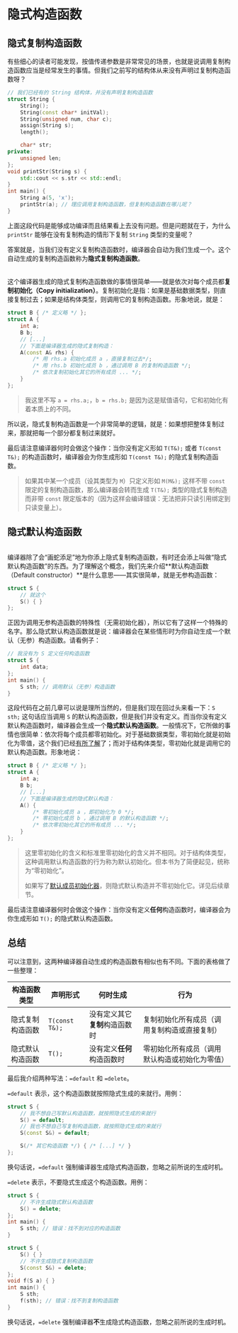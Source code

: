 # 隐式构造函数

## 隐式复制构造函数

有些细心的读者可能发现，按值传递参数是非常常见的场景，也就是说调用复制构造函数应当是经常发生的事情。但我们之前写的结构体从来没有声明过复制构造函数呀？
```cpp
// 我们已经有的 String 结构体，并没有声明复制构造函数
struct String {
    String();
    String(const char* initVal);
    String(unsigned num, char c);
    assign(String s);
    length();

    char* str;
private:
    unsigned len;
};
void printStr(String s) {
    std::cout << s.str << std::endl;
}
int main() {
    String a(5, 'x');
    printStr(a); // 理应调用复制构造函数，但复制构造函数在哪儿呢？
}
```

上面这段代码是能够成功编译而且结果看上去没有问题。但是问题就在于，为什么 `printStr` 能够在没有复制构造的情形下复制 `String` 类型的变量呢？

答案就是，当我们没有定义复制构造函数时，编译器会自动为我们生成一个。这个自动生成的复制构造函数称为**隐式复制构造函数**。

<h6 id="idx_复制初始化"></h6>

这个编译器生成的隐式复制构造函数做的事情很简单——就是依次对每个成员都**复制初始化（Copy initialization）**。复制初始化是指：如果是基础数据类型，则直接复制过去；如果是结构体类型，则调用它的复制构造函数。形象地说，就是：
```cpp
struct B { /* 定义略 */ };
struct A {
    int a;
    B b;
    // [...]
    // 下面是编译器生成的隐式复制构造：
    A(const A& rhs) {
        /* 用 rhs.a 初始化成员 a ，直接复制过去*/;
        /* 用 rhs.b 初始化成员 b ，通过调用 B 的复制构造函数 */;
        /* 依次复制初始化其它的所有成员 ... */;
    }
};
```

> 我这里不写 `a = rhs.a;`，`b = rhs.b;` 是因为这是赋值语句，它和初始化有着本质上的不同。

所以说，隐式复制构造函数是一个非常简单的逻辑，就是：如果想把整体复制过来，那就把每一个部分都复制过来就好。

最后请注意编译器何时会做这个操作：当你没有定义形如 `T(T&);` 或者 `T(const T&);` 的构造函数时，编译器会为你生成形如 `T(const T&);` 的隐式复制构造函数。

> 如果其中某一个成员（设其类型为 `M`）只定义形如 `M(M&);` 这样不带 `const` 限定的复制构造函数，那么编译器会转而生成 `T(T&);` 类型的隐式复制构造而非带 `const` 限定版本的（因为这样会编译错误：无法把非只读引用绑定到只读变量上）。

## 隐式默认构造函数

<h6 id="idx_默认构造函数"></h6>

编译器除了会“画蛇添足”地为你添上隐式复制构造函数，有时还会添上叫做“隐式默认构造函数”的东西。为了理解这个概念，我们先来介绍**默认构造函数（Default constructor）**是什么意思——其实很简单，就是无参构造函数：
```cpp
struct S {
    // 就这个
    S() { }
};
```
正因为调用无参构造函数的特殊性（无需初始化器），所以它有了这样一个特殊的名字。那么隐式默认构造函数就是说：编译器会在某些情形时为你自动生成一个默认（无参）构造函数。请看例子：
```cpp
// 我没有为 S 定义任何构造函数
struct S {
    int data;
};
int main() {
    S sth; // 调用默认（无参）构造函数
}
```
这段代码在之前几章可以说是理所当然的，但是我们现在回过头来看一下：`S sth;` 这句话应当调用 `S` 的默认构造函数，但是我们并没有定义。而当你没有定义默认构造函数时，编译器会生成一个**隐式默认构造函数**。一般情况下，它所做的事情也很简单：依次将每个成员都零初始化。对于基础数据类型，零初始化就是初始化为零值，这个我们已经[有所了解](ch04/array/array_init#idx_零初始化)了；而对于结构体类型，零初始化就是调用它的默认构造函数。形象地说：
```cpp
struct B { /* 定义略 */ };
struct A {
    int a;
    B b;
    // [...]
    // 下面是编译器生成的隐式默认构造：
    A() {
        /* 零初始化成员 a ，即初始化为 0 */;
        /* 零初始化成员 b ，通过调用 B 的默认构造函数 */;
        /* 依次零初始化其它的所有成员 ... */;
    }
};
```

> 这里零初始化的含义和标准里零初始化的含义并不相同。对于结构体类型，这种调用默认构造函数的行为称为默认初始化。但本书为了简便起见，统称为“零初始化”。
> 
> 如果写了[默认成员初始化器](ch06/assignment_vs_construct.md#默认成员初始化器)，则隐式默认构造并不零初始化它。详见后续章节。

最后请注意编译器何时会做这个操作：当你没有定义**任何**构造函数时，编译器会为你生成形如 `T();` 的隐式默认构造函数。

## 总结

可以注意到，这两种编译器自动生成的构造函数有相似也有不同。下面的表格做了一些整理：

| 构造函数类型     | 声明形式       | 何时生成                       | 行为                                           |
| ---------------- | -------------- | ------------------------------ | ---------------------------------------------- |
| 隐式复制构造函数 | `T(const T&);` | 没有定义其它**复制**构造函数时 | 复制初始化所有成员（调用复制构造或直接复制）   |
| 隐式默认构造函数 | `T();`         | 没有定义**任何**构造函数时     | 零初始化所有成员（调用默认构造或初始化为零值） |

最后我介绍两种写法：`=default` 和 `=delete`。

`=default` 表示，这个构造函数就按照隐式生成的来就行。用例：
```cpp
struct S {
    // 我不想自己写默认构造函数，就按照隐式生成的来就行
    S() = default;
    // 我也不想自己写复制构造函数，就按照隐式生成的来就行
    S(const S&) = default;

    S(/* 其它构造函数 */) { /* [...] */ }
};
```

换句话说，`=default` 强制编译器生成隐式构造函数，忽略之前所说的生成时机。

`=delete` 表示，不要隐式生成这个构造函数。用例：
```CPP
struct S {
    // 不许生成隐式默认构造函数
    S() = delete;
};
int main() {
    S sth; // 错误：找不到对应的构造函数
}
```
```CPP
struct S {
    S() { }
    // 不许生成隐式复制构造函数
    S(const S&) = delete;
};
void f(S a) { }
int main() {
    S sth;
    f(sth); // 错误：找不到复制构造函数
}
```

换句话说，`=delete` 强制编译器**不**生成隐式构造函数，忽略之前所说的生成时机。

